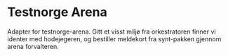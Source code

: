 Testnorge Arena
===============

Adapter for testnorge-arena.
Gitt et visst miljø fra orkestratoren finner vi identer med hodejegeren, og bestiller meldekort fra synt-pakken 
gjennom arena forvalteren.